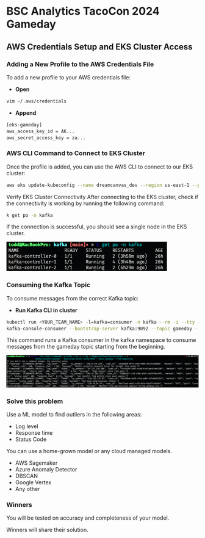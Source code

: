 # BSC Analytics TacoCon 2024 Gameday

## AWS Credentials Setup and EKS Cluster Access

### Adding a New Profile to the AWS Credentials File

To add a new profile to your AWS credentials file:
* **Open**
```bash
vim ~/.aws/credentials
```
* **Append**
```bash
[eks-gameday]
aws_access_key_id = AK...
aws_secret_access_key = za...
```

### AWS CLI Command to Connect to EKS Cluster

Once the profile is added, you can use the AWS CLI to connect to our EKS cluster:

```bash
aws eks update-kubeconfig --name dreamcanvas_dev --region us-east-1 --profile eks-gameday
```

Verify EKS Cluster Connectivity
After connecting to the EKS cluster, check if the connectivity is working by running the following command:

```bash
k get po -n kafka
```

If the connection is successful, you should see a single node in the EKS cluster.

![pods.png](images/pods.png)

### Consuming the Kafka Topic

To consume messages from the correct Kafka topic:

* **Run Kafka CLI in cluster**

```bash
kubectl run <YOUR_TEAM_NAME> -l=kafka=consumer -n kafka --rm -i --tty --image=confluentinc/cp-kafka -- \
kafka-console-consumer --bootstrap-server kafka:9092 --topic gameday --from-beginning
```

This command runs a Kafka consumer in the kafka namespace to consume messages from the gameday topic starting from the beginning.

![consumer.png](images/consumer.png)

### Solve this problem

Use a ML model to find outliers in the following areas:

* Log level
* Response time
* Status Code

You can use a home-grown model or any cloud managed models.

* AWS Sagemaker
* Azure Anomaly Detector
* DBSCAN
* Google Vertex
* Any other

### Winners

You will be tested on accuracy and completeness of your model.

Winners will share their solution.